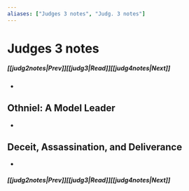 ```yaml
---
aliases: ["Judges 3 notes", "Judg. 3 notes"]
---
```

# Judges 3 notes
##### <span class=arrow-left></span>[[judg2notes|Prev]]<span class=navigation-separator></span>[[judg3|Read]]<span class=navigation-separator></span>[[judg4notes|Next]]<span class=arrow-right></span>
- 
## Othniel: A Model Leader
- 
## Deceit, Assassination, and Deliverance
- 
##### <span class=arrow-left></span>[[judg2notes|Prev]]<span class=navigation-separator></span>[[judg3|Read]]<span class=navigation-separator></span>[[judg4notes|Next]]<span class=arrow-right></span>